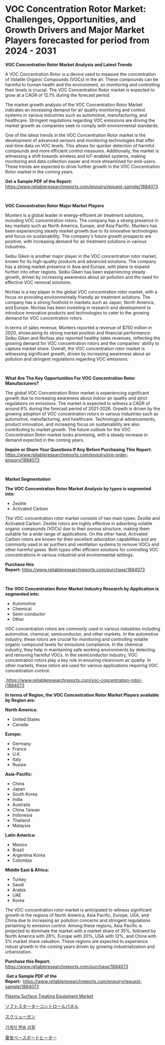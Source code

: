 <p><h1>VOC Concentration Rotor Market: Challenges, Opportunities, and Growth Drivers and Major Market Players forecasted for period from 2024 - 2031</h1></p><p><strong>VOC Concentration Rotor Market Analysis and Latest Trends</strong></p>
<p><p>A VOC Concentration Rotor is a device used to measure the concentration of Volatile Organic Compounds (VOCs) in the air. These compounds can be harmful to human health and the environment, so monitoring and controlling their levels is crucial. The VOC Concentration Rotor market is expected to grow at a CAGR of 12.1% during the forecast period.</p><p>The market growth analysis of the VOC Concentration Rotor Market indicates an increasing demand for air quality monitoring and control systems in various industries such as automotive, manufacturing, and healthcare. Stringent regulations regarding VOC emissions are driving the market growth as companies seek to comply with environmental standards.</p><p>One of the latest trends in the VOC Concentration Rotor market is the development of advanced sensors and monitoring technologies that offer real-time data on VOC levels. This allows for quicker detection of harmful compounds and more efficient control measures. Additionally, the market is witnessing a shift towards wireless and IoT-enabled systems, making monitoring and data collection easier and more streamlined for end-users. These trends are expected to drive further growth in the VOC Concentration Rotor market in the coming years.</p></p>
<p><strong>Get a Sample PDF of the Report:&nbsp;</strong> <a href="https://www.reliableresearchreports.com/enquiry/request-sample/1884073">https://www.reliableresearchreports.com/enquiry/request-sample/1884073</a></p>
<p>&nbsp;</p>
<p><strong>VOC Concentration Rotor Major Market Players</strong></p>
<p><p>Munters is a global leader in energy-efficient air treatment solutions, including VOC concentration rotors. The company has a strong presence in key markets such as North America, Europe, and Asia Pacific. Munters has been experiencing steady market growth due to its innovative technologies and focus on sustainability. The company's future growth prospects are positive, with increasing demand for air treatment solutions in various industries.</p><p>Seibu Giken is another major player in the VOC concentration rotor market, known for its high-quality products and advanced solutions. The company has a strong market presence in Asia and Europe, with plans to expand further into other regions. Seibu Giken has been experiencing steady growth, driven by increasing awareness about air pollution and the need for effective VOC removal solutions.</p><p>Nichias is a key player in the global VOC concentration rotor market, with a focus on providing environmentally friendly air treatment solutions. The company has a strong foothold in markets such as Japan, North America, and Europe. Nichias has been investing in research and development to introduce innovative products and technologies to cater to the growing demand for VOC concentration rotors.</p><p>In terms of sales revenue, Munters reported a revenue of $750 million in 2020, showcasing its strong market position and financial performance. Seibu Giken and Nichias also reported healthy sales revenues, reflecting the growing demand for VOC concentration rotors and the companies' ability to capture market share. Overall, the VOC concentration rotor market is witnessing significant growth, driven by increasing awareness about air pollution and stringent regulations regarding VOC emissions.</p></p>
<p>&nbsp;</p>
<p><strong>What Are The Key Opportunities For VOC Concentration Rotor Manufacturers?</strong></p>
<p><p>The global VOC Concentration Rotor market is experiencing significant growth due to increasing awareness about indoor air quality and strict regulations on emissions. The market is expected to witness a CAGR of around 6% during the forecast period of 2021-2026. Growth is driven by the growing adoption of VOC concentration rotors in various industries such as automotive, manufacturing, and healthcare. Technological advancements, product innovation, and increasing focus on sustainability are also contributing to market growth. The future outlook for the VOC Concentration Rotor market looks promising, with a steady increase in demand expected in the coming years.</p></p>
<p><strong>Inquire or Share Your Questions If Any Before Purchasing This Report:</strong> <a href="https://www.reliableresearchreports.com/enquiry/pre-order-enquiry/1884073">https://www.reliableresearchreports.com/enquiry/pre-order-enquiry/1884073</a></p>
<p>&nbsp;</p>
<p><strong>Market Segmentation</strong></p>
<p><strong>The VOC Concentration Rotor Market Analysis by types is segmented into:</strong></p>
<p><ul><li>Zeolite</li><li>Activated Carbon</li></ul></p>
<p><p>The VOC concentration rotor market consists of two main types: Zeolite and Activated Carbon. Zeolite rotors are highly effective in adsorbing volatile organic compounds (VOCs) due to their porous structure, making them suitable for a wide range of applications. On the other hand, Activated Carbon rotors are known for their excellent adsorption capabilities and are commonly used in air purifiers and ventilation systems to remove VOCs and other harmful gases. Both types offer efficient solutions for controlling VOC concentrations in various industrial and environmental settings.</p></p>
<p><strong>Purchase this Report:&nbsp;</strong><a href="https://www.reliableresearchreports.com/purchase/1884073">https://www.reliableresearchreports.com/purchase/1884073</a></p>
<p>&nbsp;</p>
<p><strong>The VOC Concentration Rotor Market Industry Research by Application is segmented into:</strong></p>
<p><ul><li>Automotive</li><li>Chemical</li><li>Semi-conductor</li><li>Other</li></ul></p>
<p><p>VOC concentration rotors are commonly used in various industries including automotive, chemical, semiconductor, and other markets. In the automotive industry, these rotors are crucial for monitoring and controlling volatile organic compound levels for emissions compliance. In the chemical industry, they help in maintaining safe working environments by detecting and removing harmful VOCs. In the semiconductor industry, VOC concentration rotors play a key role in ensuring cleanroom air quality. In other markets, these rotors are used for various applications requiring VOC concentration control.</p></p>
<p><a href="https://www.reliableresearchreports.com/voc-concentration-rotor-r1884073">&nbsp;https://www.reliableresearchreports.com/voc-concentration-rotor-r1884073</a></p>
<p><strong>In terms of Region, the VOC Concentration Rotor Market Players available by Region are:</strong></p>
<p>
    <p> <strong> North America: </strong>
        <ul>
            <li>United States</li>
            <li>Canada</li>
        </ul>
        </p> 
    <p> <strong> Europe: </strong>
        <ul>
            <li>Germany</li>
            <li>France</li>
            <li>U.K.</li>
            <li>Italy</li>
            <li>Russia</li>
        </ul>
        </p> 
    <p> <strong> Asia-Pacific: </strong>
        <ul>
            <li>China</li>
            <li>Japan</li>
            <li>South Korea</li>
            <li>India</li>
            <li>Australia</li>
            <li>China Taiwan</li>
            <li>Indonesia</li>
            <li>Thailand</li>
            <li>Malaysia</li>
        </ul>
        </p> 
    <p> <strong> Latin America: </strong>
        <ul>
            <li>Mexico</li>
            <li>Brazil</li>
            <li>Argentina Korea</li>
            <li>Colombia</li>
        </ul>
        </p> 
    <p> <strong> Middle East & Africa: </strong>
        <ul>
            <li>Turkey</li>
            <li>Saudi</li>
            <li>Arabia</li>
            <li>UAE</li>
            <li>Korea</li>
        </ul>
    </p>
    </p>
<p><p>The VOC concentration rotor market is anticipated to witness significant growth in the regions of North America, Asia Pacific, Europe, USA, and China due to increasing air pollution concerns and stringent regulations pertaining to emission control. Among these regions, Asia Pacific is projected to dominate the market with a market share of 35%, followed by North America with 28%, Europe with 20%, USA with 12%, and China with 5% market share valuation. These regions are expected to experience robust growth in the coming years driven by growing industrialization and urbanization.</p></p>
<p><strong>Purchase this Report: </strong><a href="https://www.reliableresearchreports.com/purchase/1884073">https://www.reliableresearchreports.com/purchase/1884073</a></p>
<p>&nbsp;<strong>Get a Sample PDF of the Report:&nbsp;&nbsp;</strong><a href="https://www.reliableresearchreports.com/enquiry/request-sample/1884073">https://www.reliableresearchreports.com/enquiry/request-sample/1884073</a></p>
<p><strong></strong></p>
<p><p><a href="https://github.com/josesg55/Market-Research-Report-List-2/blob/main/plasma-surface-treating-equipment-market.md">Plasma Surface Treating Equipment Market</a></p><p><a href="https://github.com/ddwcuskozol07187/Market-Research-Report-List-1/blob/main/726265944449.md">ソフトスターターコントロールパネル</a></p><p><a href="https://medium.com/@colinom7865/%E3%82%B9%E3%82%AF%E3%83%AA%E3%83%A5%E3%83%BC%E3%82%AC%E3%83%B3%E5%B8%82%E5%A0%B4-%E5%B8%82%E5%A0%B4%E6%88%90%E9%95%B7%E7%8E%87-%E5%B8%82%E5%A0%B4%E5%8B%95%E5%90%91-%E6%88%90%E9%95%B7%E6%88%A6%E7%95%A5%E3%81%AB%E3%81%A4%E3%81%84%E3%81%A6%E3%81%AE%E6%B4%9E%E5%AF%9F-8c444f27f099">スクリューガン</a></p><p><a href="https://medium.com/@pepo3k/%EA%B8%B0%EA%B3%84-%EC%97%B0%ED%95%84-%EB%A6%AC%ED%95%84-%EC%8B%9C%EC%9E%A5%EC%9D%80-%EC%8B%9C%EC%9E%A5-%EC%A0%90%EC%9C%A0%EC%9C%A8-%EC%8B%9C%EC%9E%A5-%EB%8F%99%ED%96%A5-%EB%B0%8F-%EC%8B%9C%EC%9E%A5-%EC%84%B1%EC%9E%A5%EC%97%90-%EB%8C%80%ED%95%9C-%EC%A0%95%EB%B3%B4%EB%A5%BC-%EC%A0%9C%EA%B3%B5%ED%95%A9%EB%8B%88%EB%8B%A4-f530efda3987">기계식 펜슬 리필</a></p><p><a href="https://medium.com/@lewisbechtelar1964/%E9%9B%BB%E6%B0%97%E3%83%99%E3%83%BC%E3%82%B9%E3%83%9C%E3%83%BC%E3%83%89%E3%83%92%E3%83%BC%E3%82%BF%E3%83%BC%E5%B8%82%E5%A0%B4-%E5%B8%82%E5%A0%B4%E3%82%B7%E3%82%A7%E3%82%A2-%E5%B8%82%E5%A0%B4%E5%8B%95%E5%90%91-%E3%81%8A%E3%82%88%E3%81%B3%E5%B0%86%E6%9D%A5%E3%81%AE%E6%88%90%E9%95%B7%E3%81%AE%E6%8E%A2%E7%B4%A2-ac613e7924f4">電気ベースボードヒーター</a></p></p>